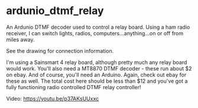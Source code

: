 # ardunio_dtmf_relay
An Ardunio DTMF decoder used to control a relay board. Using a ham radio receiver, I can switch lights, radios, computers...anything...on or off from miles away.

See the drawing for connection information.

I'm using a Sainsmart 4 relay board, although pretty much any relay board would work. You'll also need a MT8870 DTMF decoder - these run about $2 on ebay. And of course, you'll need an Arduino. Again, check out ebay for these as well. The total cost here should be less than $12 and you've got a fully functioning radio controlled DTMF relay controller!

Video: https://youtu.be/p37AKsUUxxc

